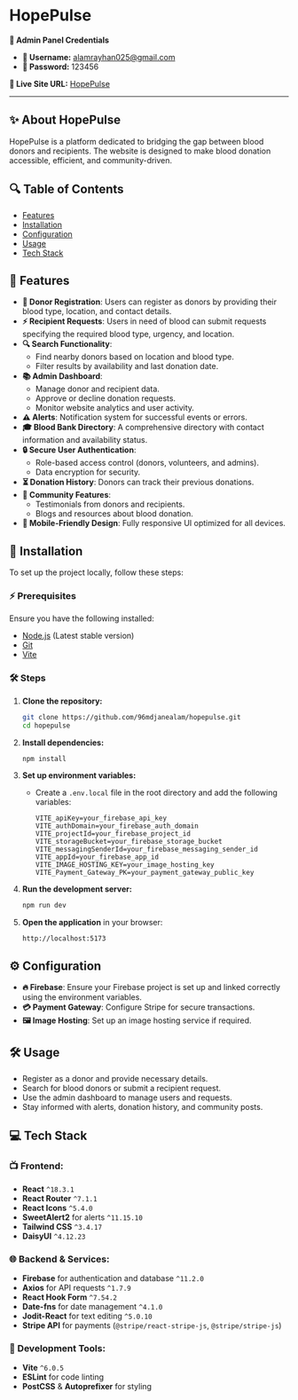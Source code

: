 # HopePulse

**🔐 Admin Panel Credentials**  
- **👤 Username:** alamrayhan025@gmail.com  
- **🔑 Password:** 123456  

**🔗 Live Site URL:** [HopePulse](https://hopepulse-90981.web.app/)  

---

## ✨ About HopePulse  
HopePulse is a platform dedicated to bridging the gap between blood donors and recipients. The website is designed to make blood donation accessible, efficient, and community-driven.

## 🔍 Table of Contents

- [Features](#features)
- [Installation](#installation)
- [Configuration](#configuration)
- [Usage](#usage)
- [Tech Stack](#tech-stack)

## 🌟 Features  

- **👤 Donor Registration**: Users can register as donors by providing their blood type, location, and contact details.
- **⚡ Recipient Requests**: Users in need of blood can submit requests specifying the required blood type, urgency, and location.
- **🔍 Search Functionality**:
  - Find nearby donors based on location and blood type.
  - Filter results by availability and last donation date.
- **📚 Admin Dashboard**:
  - Manage donor and recipient data.
  - Approve or decline donation requests.
  - Monitor website analytics and user activity.
- **⚠ Alerts**: Notification system for successful events or errors.
- **🎓 Blood Bank Directory**: A comprehensive directory with contact information and availability status.
- **🔒 Secure User Authentication**:
  - Role-based access control (donors, volunteers, and admins).
  - Data encryption for security.
- **⏳ Donation History**: Donors can track their previous donations.
- **🌟 Community Features**:
  - Testimonials from donors and recipients.
  - Blogs and resources about blood donation.
- **📱 Mobile-Friendly Design**: Fully responsive UI optimized for all devices.

## 📝 Installation  

To set up the project locally, follow these steps:

### ⚡ Prerequisites  

Ensure you have the following installed:

- [Node.js](https://nodejs.org/) (Latest stable version)
- [Git](https://git-scm.com/)
- [Vite](https://vitejs.dev/)

### 🛠️ Steps  

1. **Clone the repository:**
   ```sh
   git clone https://github.com/96mdjanealam/hopepulse.git
   cd hopepulse
   ```

2. **Install dependencies:**
   ```sh
   npm install
   ```

3. **Set up environment variables:**
   - Create a `.env.local` file in the root directory and add the following variables:
     ```env
     VITE_apiKey=your_firebase_api_key
     VITE_authDomain=your_firebase_auth_domain
     VITE_projectId=your_firebase_project_id
     VITE_storageBucket=your_firebase_storage_bucket
     VITE_messagingSenderId=your_firebase_messaging_sender_id
     VITE_appId=your_firebase_app_id
     VITE_IMAGE_HOSTING_KEY=your_image_hosting_key
     VITE_Payment_Gateway_PK=your_payment_gateway_public_key
     ```

4. **Run the development server:**
   ```sh
   npm run dev
   ```

5. **Open the application** in your browser:
   ```
   http://localhost:5173
   ```

## ⚙️ Configuration  

- **🔥 Firebase**: Ensure your Firebase project is set up and linked correctly using the environment variables.
- **💳 Payment Gateway**: Configure Stripe for secure transactions.
- **🖼️ Image Hosting**: Set up an image hosting service if required.

## 🛠️ Usage  

- Register as a donor and provide necessary details.
- Search for blood donors or submit a recipient request.
- Use the admin dashboard to manage users and requests.
- Stay informed with alerts, donation history, and community posts.

## 💻 Tech Stack  

### 📺 Frontend:
- **React** `^18.3.1`
- **React Router** `^7.1.1`
- **React Icons** `^5.4.0`
- **SweetAlert2** for alerts `^11.15.10`
- **Tailwind CSS** `^3.4.17`
- **DaisyUI** `^4.12.23`

### 🌐 Backend & Services:
- **Firebase** for authentication and database `^11.2.0`
- **Axios** for API requests `^1.7.9`
- **React Hook Form** `^7.54.2`
- **Date-fns** for date management `^4.1.0`
- **Jodit-React** for text editing `^5.0.10`
- **Stripe API** for payments (`@stripe/react-stripe-js`, `@stripe/stripe-js`)

### 🔧 Development Tools:
- **Vite** `^6.0.5`
- **ESLint** for code linting
- **PostCSS** & **Autoprefixer** for styling

